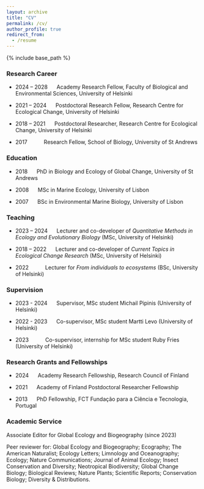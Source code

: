 ```yaml
---
layout: archive
title: "CV"
permalink: /cv/
author_profile: true
redirect_from:
  - /resume
---
```


{% include base_path %}

### Research Career

- 2024 – 2028      Academy Research Fellow, Faculty of Biological and Environmental Sciences, University of Helsinki

- 2021 – 2024      Postdoctoral Research Fellow, Research Centre for Ecological Change, University of Helsinki

- 2018 – 2021      Postdoctoral Researcher, Research Centre for Ecological Change, University of Helsinki

- 2017            Research Fellow, School of Biology, University of St Andrews


### Education

-   2018      PhD in Biology and Ecology of Global Change, University of St Andrews

-   2008      MSc in Marine Ecology, University of Lisbon

-   2007      BSc in Environmental Marine Biology, University of Lisbon



### Teaching

-   2023 – 2024      Lecturer and co-developer of *Quantitative Methods in Ecology and Evolutionary Biology* (MSc, University of Helsinki)

-   2018 – 2022      Lecturer and co-developer of *Current Topics in Ecological Change Research* (MSc, University of Helsinki)

-   2022            Lecturer for *From individuals to ecosystems* (BSc, University of Helsinki)


### Supervision

-   2023 - 2024      Supervisor, MSc student Michail Pipinis (University of Helsinki)

-   2022 - 2023      Co-supervisor, MSc student Martti Levo (University of Helsinki)

-   2023            Co-supervisor, internship for MSc student Ruby Fries (University of Helsinki)


### Research Grants and Fellowships

-   2024      Academy Research Fellowship, Research Council of Finland

-   2021      Academy of Finland Postdoctoral Researcher Fellowship

-   2013      PhD Fellowship, FCT Fundação para a Ciência e Tecnologia, Portugal


### Academic Service

Associate Editor for Global Ecology and Biogeography (since 2023)

Peer reviewer for: Global Ecology and Biogeography; Ecography; The American Naturalist; Ecology Letters; Limnology and Oceanography; Ecology; Nature Communications; Journal of Animal Ecology; Insect Conservation and Diversity; Neotropical Biodiversity; Global Change Biology; Biological Reviews; Nature Plants; Scientific Reports; Conservation Biology; Diversity & Distributions.

